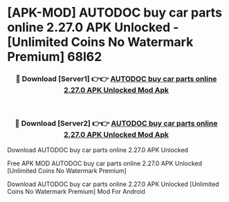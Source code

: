 # [APK-MOD] AUTODOC  buy car parts online 2.27.0 APK Unlocked - [Unlimited Coins No Watermark Premium] 68l62



<div align="center">
<h3>🔴 Download [Server1] 👉👉 <a href="https://momento.my/?title=AUTODOC__buy_car_parts_online_2.27.0_APK_Unlocked">AUTODOC  buy car parts online 2.27.0 APK Unlocked Mod Apk</a></h3><br>

<h3>🔴 Download [Server2] 👉👉 <a href="https://momento.my/?title=AUTODOC__buy_car_parts_online_2.27.0_APK_Unlocked">AUTODOC  buy car parts online 2.27.0 APK Unlocked Mod Apk</a></h3>
</div>



Download AUTODOC  buy car parts online 2.27.0 APK Unlocked 

Free APK MOD AUTODOC  buy car parts online 2.27.0 APK Unlocked [Unlimited Coins No Watermark Premium]

Download AUTODOC  buy car parts online 2.27.0 APK Unlocked [Unlimited Coins No Watermark Premium] Mod For Android

